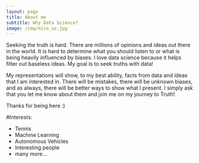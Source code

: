 ```yaml
---
layout: page
title: About me
subtitle: Why Data Science?
image: /img/nico_az.jpg
---
```


Seeking the truth is hard.  There are millions of opinions and ideas out there in the world.  It is hard to determine what you should listen to or what is being heavily influenced by biases.  I love data science because it helps filter out baseless ideas.  My goal is to seek truths with data! 

My representations will show, to my best ability, facts from data and ideas that I am interested in.  There will be mistakes, there will be unknown biases, and as always, there will be better ways to show what I present.  I simply ask that you let me know about them and join me on my journey to Truth! 

Thanks for being here :)

#Interests:
- Tennis
- Machine Learning
- Autonomous Vehicles
- Interesting people
- many more...
